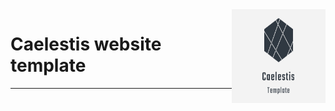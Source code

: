 <img src="caelestis_template.jpg" alt="Caelestis Template Logo" height="150" width="150" align="right"/>

# Caelestis website template
---
